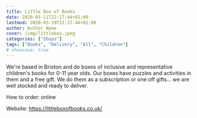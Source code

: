 ```yaml
---
title: Little Box of Books
date: 2020-03-11T22:17:44+01:00
lastmod: 2020-03-29T22:17:44+01:00
author: Author Name
cover: /img/littlebox.jpeg
categories: ["Shops"]
tags: ["Books", "Delivery", "All", "Children"]
# showcase: true
---
```


We're based in Brixton and do boxes of inclusive and representative children's books for 0-11 year olds. Our boxes have puzzles and activities in them and a free gift. We do them as a subscription or one off gifts... we are well stocked and ready to deliver.

How to order: online

Website: https://littleboxofbooks.co.uk/
